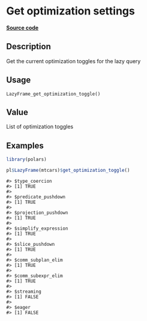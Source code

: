 
# Get optimization settings

[**Source code**](https://github.com/pola-rs/r-polars/tree/4c60e4ba5981c539b9639261157303d78f545b69/R/lazyframe__lazy.R#L301)

## Description

Get the current optimization toggles for the lazy query

## Usage

<pre><code class='language-R'>LazyFrame_get_optimization_toggle()
</code></pre>

## Value

List of optimization toggles

## Examples

``` r
library(polars)

pl$LazyFrame(mtcars)$get_optimization_toggle()
```

    #> $type_coercion
    #> [1] TRUE
    #> 
    #> $predicate_pushdown
    #> [1] TRUE
    #> 
    #> $projection_pushdown
    #> [1] TRUE
    #> 
    #> $simplify_expression
    #> [1] TRUE
    #> 
    #> $slice_pushdown
    #> [1] TRUE
    #> 
    #> $comm_subplan_elim
    #> [1] TRUE
    #> 
    #> $comm_subexpr_elim
    #> [1] TRUE
    #> 
    #> $streaming
    #> [1] FALSE
    #> 
    #> $eager
    #> [1] FALSE
